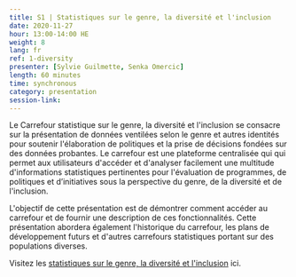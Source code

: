 ```yaml
---
title: S1 | Statistiques sur le genre, la diversité et l'inclusion
date: 2020-11-27
hour: 13:00-14:00 HE
weight: 8
lang: fr
ref: 1-diversity
presenter: [Sylvie Guilmette, Senka Omercic]
length: 60 minutes
time: synchronous
category: presentation
session-link:
---
```

Le Carrefour statistique sur le genre, la diversité et l'inclusion se consacre sur la présentation de données ventilées selon le genre  et autres identités pour soutenir l'élaboration de politiques et la prise de décisions fondées sur des données probantes.<!--more--> Le carrefour est une plateforme centralisée qui qui permet aux utilisateurs d'accéder et d'analyser facilement une multitude d'informations statistiques pertinentes pour l'évaluation de programmes, de politiques et d’initiatives sous la perspective du genre, de la diversité et de l'inclusion.

L'objectif de cette présentation est de démontrer comment accéder au carrefour et de fournir une description de ces fonctionnalités. Cette présentation abordera également l'historique du carrefour, les plans de développement futurs et d'autres carrefours statistiques portant sur des populations diverses.

Visitez les [statistiques sur le genre, la diversité et l'inclusion](https://www.statcan.gc.ca/fra/themes-debut/genre_diversite_et_inclusion) ici.
